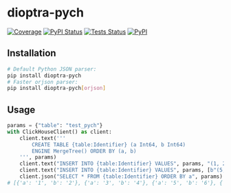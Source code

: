 # dioptra-pych

[![Coverage][coverage-badge]][coverage-url]
[![PyPI Status][pypi-workflow-badge]][pypi-workflow-url]
[![Tests Status][tests-workflow-badge]][tests-workflow-url]
[![PyPI][pypi-badge]][pypi-url]

## Installation

```bash
# Default Python JSON parser:
pip install dioptra-pych
# Faster orjson parser:
pip install dioptra-pych[orjson]
```

## Usage

```python
params = {"table": "test_pych"}
with ClickHouseClient() as client:
    client.text('''
        CREATE TABLE {table:Identifier} (a Int64, b Int64)
        ENGINE MergeTree() ORDER BY (a, b)
    ''', params)
    client.text("INSERT INTO {table:Identifier} VALUES", params, "(1, 2), (3, 4)")
    client.text("INSERT INTO {table:Identifier} VALUES", params, [b"(5, 6)", b"(7, 8)"])
    client.json("SELECT * FROM {table:Identifier} ORDER BY a", params)
# [{'a': '1', 'b': '2'}, {'a': '3', 'b': '4'}, {'a': '5', 'b': '6'}, {'a': '7', 'b': '8'}]
```

[coverage-badge]: https://img.shields.io/codecov/c/github/dioptra-io/pych?logo=codecov&logoColor=white

[coverage-url]: https://codecov.io/gh/dioptra-io/pych

[pypi-workflow-badge]: https://img.shields.io/github/workflow/status/dioptra-io/pych/PyPI?logo=github&label=pypi

[pypi-workflow-url]: https://github.com/dioptra-io/pych/actions/workflows/pypi.yml

[tests-workflow-badge]: https://img.shields.io/github/workflow/status/dioptra-io/pych/Tests?logo=github&label=tests

[tests-workflow-url]: https://github.com/dioptra-io/pych/actions/workflows/tests.yml

[pypi-badge]: https://img.shields.io/pypi/v/dioptra-pych?logo=pypi&logoColor=white

[pypi-url]: https://pypi.org/project/dioptra-pych/
